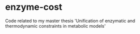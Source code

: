 # enzyme-cost
Code related to my master thesis 'Unification of enzymatic and thermodynamic constraints in metabolic models'
